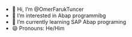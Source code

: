 - 👋 Hi, I’m @OmerFarukTuncer
- 👀 I’m interested in Abap programmibg
- 🌱 I’m currently learning SAP Abap programing
- 😄 Pronouns: He/Him

<!---
OmerFarukTuncer/OmerFarukTuncer is a ✨ special ✨ repository because its `README.md` (this file) appears on your GitHub profile.
You can click the Preview link to take a look at your changes.
--->
